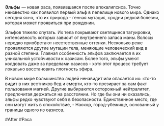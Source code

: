 **Эльфы** — новая раса, появившаяся после апокалипсиса. Точно неизвестно как появился первый эльф в пепелище нового мира. Однако сегодня ясно, что их природа - генная мутация, сродни редкой болезни, которая может проявиться при рождении.

Эльфов тяжело спутать. Их тела покрывают светящиеся татуировки, интенсивность которых зависит от внутреннего запаса маны. Волосы нередко приобретают неестественные оттенки. Несколько реже проявляются другие мутации тела, меняющие человеческий вид в разной степени. Главная особенность эльфов заключается в их уникальной устойчивости к оазисам. Более того, эльфы умеют колдовать даже за пределами оазисов - хотя этот процесс требует локально восстановить плотность эфира.

В новом мире большинство людей ненавидит или опасается их: кто-то видит в них вестников бед и смерти, кто-то презирает за сам факт пользования магией. Другие выбираются осторожный нейтралитет, предпочитая держаться на расстоянии. Но где бы они ни оказались, эльфы редко чувствуют себя в безопасности. Единственное место, где они могут жить в спокойствие, - Наокор, город-убежище, основанный у границы одного из оазисов.

#After #Раса